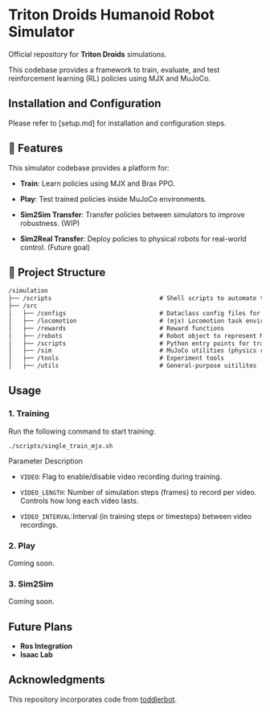 # Triton Droids Humanoid Robot Simulator

Official repository for **Triton Droids** simulations.

This codebase provides a framework to train, evaluate, and test reinforcement learning (RL) policies using MJX and MuJoCo.

## Installation and Configuration

Please refer to [setup.md] for installation and configuration steps.

## 🚀 Features

This simulator codebase provides a platform for:

- **Train**: Learn policies using MJX and Brax PPO.

- **Play**: Test trained policies inside MuJoCo environments.

- **Sim2Sim Transfer**: Transfer policies between simulators to improve robustness. (WIP)

- **Sim2Real Transfer**: Deploy policies to physical robots for real-world control. (Future goal)

## 📂 Project Structure

```Markdown
/simulation
├── /scripts                              # Shell scripts to automate training execution
├── /src
│   ├── /configs                          # Dataclass config files for environmnets, sim, and rl params
│   ├── /locomotion                       # (mjx) Locomotion task environments
│   ├── /rewards                          # Reward functions
│   ├── /robots                           # Robot object to represent MuJoCo model
│   ├── /scripts                          # Python entry points for training and policy playback
│   ├── /sim                              # MuJoCo utilities (physics rendering and sim-state management)
│   ├── /tools                            # Experiment tools
│   ├── /utils                            # General-purpose uitilites
```

## Usage

### 1. Training

Run the following command to start training:

```shell
./scripts/single_train_mjx.sh
```

Parameter Description

- `VIDEO`: Flag to enable/disable video recording during training.

- `VIDEO_LENGTH`: Number of simulation steps (frames) to record per video. Controls how long each video lasts.
- `VIDEO_INTERVAL`:Interval (in training steps or timesteps) between video recordings.

### 2. Play

Coming soon.

### 3. Sim2Sim

Coming soon.

## Future Plans

- **Ros Integration**
- **Isaac Lab**

## Acknowledgments

This repository incorporates code from [toddlerbot](https://github.com/hshi74/toddlerbot).
